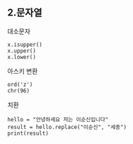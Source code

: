 
## 2.문자열

대소문자

```
x.isupper()
x.upper()
x.lower()
```

아스키 변환

```
ord('z')
chr(96)
```

치환
```
hello = "안녕하세요 저는 이순신입니다"
result = hello.replace("이순신", "세종")
print(result)

```